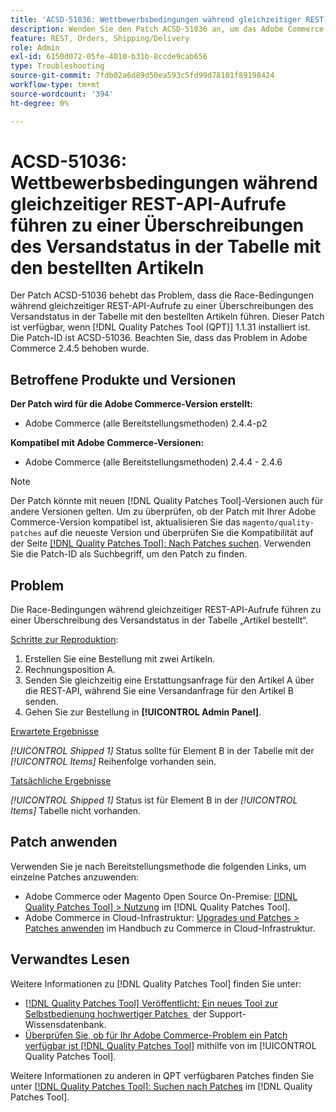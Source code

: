 ```yaml
---
title: 'ACSD-51036: Wettbewerbsbedingungen während gleichzeitiger REST-API-Aufrufe führen zu einer Überschreibungen des Versandstatus'
description: Wenden Sie den Patch ACSD-51036 an, um das Adobe Commerce-Problem zu beheben, bei dem es während gleichzeitiger REST-API-Aufrufe zu Race-Bedingungen kommt, die zu einer Überschreibung des Versandstatus in der Tabelle mit den bestellten Artikeln führen.
feature: REST, Orders, Shipping/Delivery
role: Admin
exl-id: 6150d072-05fe-4010-b31b-8ccde9cab656
type: Troubleshooting
source-git-commit: 7fdb02a6d89d50ea593c5fd99d78101f89198424
workflow-type: tm+mt
source-wordcount: '394'
ht-degree: 0%

---
```


# ACSD-51036: Wettbewerbsbedingungen während gleichzeitiger REST-API-Aufrufe führen zu einer Überschreibungen des Versandstatus in der Tabelle mit den bestellten Artikeln

Der Patch ACSD-51036 behebt das Problem, dass die Race-Bedingungen während gleichzeitiger REST-API-Aufrufe zu einer Überschreibungen des Versandstatus in der Tabelle mit den bestellten Artikeln führen. Dieser Patch ist verfügbar, wenn [!DNL Quality Patches Tool (QPT)] 1.1.31 installiert ist. Die Patch-ID ist ACSD-51036. Beachten Sie, dass das Problem in Adobe Commerce 2.4.5 behoben wurde.

## Betroffene Produkte und Versionen

**Der Patch wird für die Adobe Commerce-Version erstellt:**

* Adobe Commerce (alle Bereitstellungsmethoden) 2.4.4-p2

**Kompatibel mit Adobe Commerce-Versionen:**

* Adobe Commerce (alle Bereitstellungsmethoden) 2.4.4 - 2.4.6

>[!NOTE]
>
>Der Patch könnte mit neuen [!DNL Quality Patches Tool]-Versionen auch für andere Versionen gelten. Um zu überprüfen, ob der Patch mit Ihrer Adobe Commerce-Version kompatibel ist, aktualisieren Sie das `magento/quality-patches` auf die neueste Version und überprüfen Sie die Kompatibilität auf der Seite [[!DNL Quality Patches Tool]: Nach Patches suchen](https://experienceleague.adobe.com/tools/commerce-quality-patches/index.html?lang=de). Verwenden Sie die Patch-ID als Suchbegriff, um den Patch zu finden.

## Problem

Die Race-Bedingungen während gleichzeitiger REST-API-Aufrufe führen zu einer Überschreibung des Versandstatus in der Tabelle „Artikel bestellt“.

<u>Schritte zur Reproduktion</u>:

1. Erstellen Sie eine Bestellung mit zwei Artikeln.
1. Rechnungsposition A.
1. Senden Sie gleichzeitig eine Erstattungsanfrage für den Artikel A über die REST-API, während Sie eine Versandanfrage für den Artikel B senden.
1. Gehen Sie zur Bestellung in **[!UICONTROL Admin Panel]**.

<u>Erwartete Ergebnisse</u>

*[!UICONTROL Shipped 1]* Status sollte für Element B in der Tabelle mit der *[!UICONTROL Items]* Reihenfolge vorhanden sein.

<u>Tatsächliche Ergebnisse</u>

*[!UICONTROL Shipped 1]* Status ist für Element B in der *[!UICONTROL Items]* Tabelle nicht vorhanden.

## Patch anwenden

Verwenden Sie je nach Bereitstellungsmethode die folgenden Links, um einzelne Patches anzuwenden:

* Adobe Commerce oder Magento Open Source On-Premise: [[!DNL Quality Patches Tool] > Nutzung](/help/tools/quality-patches-tool/usage.md) im [!DNL Quality Patches Tool].
* Adobe Commerce in Cloud-Infrastruktur: [Upgrades und Patches > Patches anwenden](https://experienceleague.adobe.com/docs/commerce-cloud-service/user-guide/develop/upgrade/apply-patches.html?lang=de) im Handbuch zu Commerce in Cloud-Infrastruktur.

## Verwandtes Lesen

Weitere Informationen zu [!DNL Quality Patches Tool] finden Sie unter:

* [[!DNL Quality Patches Tool] Veröffentlicht: Ein neues Tool zur Selbstbedienung hochwertiger Patches &#x200B;](https://experienceleague.adobe.com/de/docs/commerce-operations/tools/quality-patches-tool/quality-patches-tool-to-self-serve-quality-patches) der Support-Wissensdatenbank.
* [Überprüfen Sie, ob für Ihr Adobe Commerce-Problem ein Patch verfügbar ist [!DNL Quality Patches Tool]](/help/tools/quality-patches-tool/patches-available-in-qpt/check-patch-for-magento-issue-with-magento-quality-patches.md) mithilfe von im [!UICONTROL Quality Patches Tool].


Weitere Informationen zu anderen in QPT verfügbaren Patches finden Sie unter [[!DNL Quality Patches Tool]: Suchen nach Patches](https://experienceleague.adobe.com/tools/commerce-quality-patches/index.html?lang=de) im [!DNL Quality Patches Tool].
